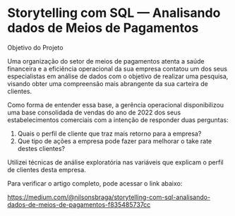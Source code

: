 # Storytelling com SQL — Analisando dados de Meios de Pagamentos
 
Objetivo do Projeto 

Uma organização do setor de meios de pagamentos atenta a saúde financeira e a eficiência operacional da sua empresa contatou um dos seus especialistas em análise de dados com o objetivo de realizar uma pesquisa, visando obter uma compreensão mais abrangente da sua carteira de clientes.  

Como forma de entender essa base, a gerência operacional disponibilizou uma base consolidada de vendas do ano de 2022 dos seus estabelecimentos comerciais com a intenção de responder duas perguntas: 
 
1. Quais o perfil de cliente que traz mais retorno para a empresa? 
2. Que tipo de ações a empresa pode fazer para melhorar o take rate destes clientes?

Utilizei técnicas de análise exploratória nas variáveis que explicam o perfil de clientes desta empresa.


Para verificar o artigo completo, pode acessar o link abaixo:

https://medium.com/@nilsonsbraga/storytelling-com-sql-analisando-dados-de-meios-de-pagamentos-f835485737cc


